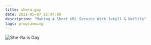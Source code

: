 ```yaml
---
title: shera.gay
date: 2021-05-07 15:47:00
description: "Making A Short URL Service With Jekyll & Netlify"
tags: programming
---
```


![She-Ra is Gay](https://shera.gay/random "This Show Is Gay")
